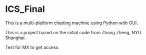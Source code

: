 # ICS_Final

This is a multi-platform chatting machine using Python with GUI.

This is a project based on the initial code from Zhang Zheng, NYU Shanghai.

Test for MX to get access.